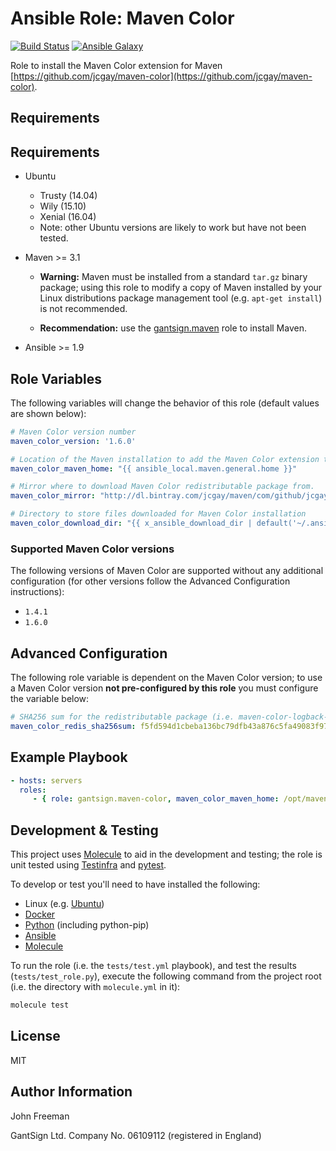 Ansible Role: Maven Color
=========================

[![Build Status](https://travis-ci.org/gantsign/ansible-role-maven-color.svg?branch=master)](https://travis-ci.org/gantsign/ansible-role-maven-color)
[![Ansible Galaxy](https://img.shields.io/badge/ansible--galaxy-gantsign.maven--color-blue.svg)](https://galaxy.ansible.com/gantsign/maven-color)

Role to install the Maven Color extension for Maven
[https://github.com/jcgay/maven-color](https://github.com/jcgay/maven-color).

Requirements
------------

Requirements
------------

* Ubuntu

    * Trusty (14.04)
    * Wily (15.10)
    * Xenial (16.04)
    * Note: other Ubuntu versions are likely to work but have not been tested.

* Maven >= 3.1

    * **Warning:** Maven must be installed from a standard `tar.gz` binary
      package; using this role to modify a copy of Maven installed by your
      Linux distributions package management tool (e.g. `apt-get install`) is
      not recommended.

    * **Recommendation:** use the
      [gantsign.maven](https://galaxy.ansible.com/gantsign/maven/) role to
      install Maven.

* Ansible >= 1.9

Role Variables
--------------

The following variables will change the behavior of this role (default values
are shown below):

```yaml
# Maven Color version number
maven_color_version: '1.6.0'

# Location of the Maven installation to add the Maven Color extension to.
maven_color_maven_home: "{{ ansible_local.maven.general.home }}"

# Mirror where to download Maven Color redistributable package from.
maven_color_mirror: "http://dl.bintray.com/jcgay/maven/com/github/jcgay/maven/color/maven-color-logback/{{ maven_color_version }}"

# Directory to store files downloaded for Maven Color installation
maven_color_download_dir: "{{ x_ansible_download_dir | default('~/.ansible/tmp/downloads') }}"
```

### Supported Maven Color versions

The following versions of Maven Color are supported without any additional
configuration (for other versions follow the Advanced Configuration
instructions):

* `1.4.1`
* `1.6.0`

Advanced Configuration
----------------------

The following role variable is dependent on the Maven Color version; to use a
Maven Color version **not pre-configured by this role** you must configure the
variable below:

```yaml
# SHA256 sum for the redistributable package (i.e. maven-color-logback-{{ maven_color_version }}-bundle.tar.gz)
maven_color_redis_sha256sum: f5fd594d1cbeba136bc79dfb43a876c5fa49083f97e37fbec81df65dfc87a25b
```

Example Playbook
----------------

```yaml
- hosts: servers
  roles:
     - { role: gantsign.maven-color, maven_color_maven_home: /opt/maven/apache-maven-3.3.9 }
```

Development & Testing
---------------------

This project uses [Molecule](http://molecule.readthedocs.io/) to aid in the
development and testing; the role is unit tested using
[Testinfra](http://testinfra.readthedocs.io/) and
[pytest](http://docs.pytest.org/).

To develop or test you'll need to have installed the following:

* Linux (e.g. [Ubuntu](http://www.ubuntu.com/))
* [Docker](https://www.docker.com/)
* [Python](https://www.python.org/) (including python-pip)
* [Ansible](https://www.ansible.com/)
* [Molecule](http://molecule.readthedocs.io/)

To run the role (i.e. the `tests/test.yml` playbook), and test the results
(`tests/test_role.py`), execute the following command from the project root
(i.e. the directory with `molecule.yml` in it):

```bash
molecule test
```

License
-------

MIT

Author Information
------------------

John Freeman

GantSign Ltd.
Company No. 06109112 (registered in England)
